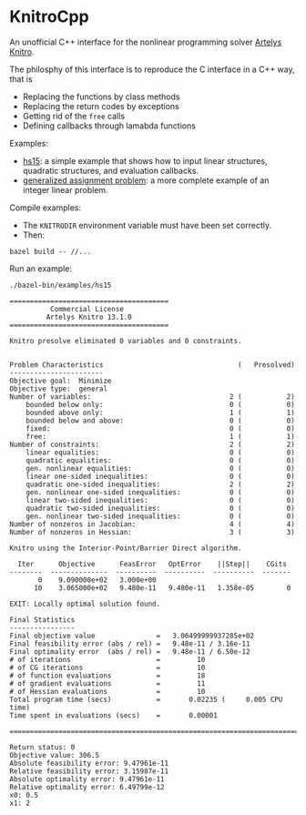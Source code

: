 # KnitroCpp

An unofficial C++ interface for the nonlinear programming solver [Artelys Knitro](https://www.artelys.com/fr/solveurs/knitro/).

The philosphy of this interface is to reproduce the C interface in a C++ way, that is
* Replacing the functions by class methods
* Replacing the return codes by exceptions
* Getting rid of the `free` calls
* Defining callbacks through lamabda functions

Examples:
* [hs15](examples/hs15.cpp): a simple example that shows how to input linear structures, quadratic structures, and evaluation callbacks.
* [generalized assignment problem](https://github.com/fontanf/generalizedassignmentsolver/blob/master/generalizedassignmentsolver/algorithms/milp_knitro.cpp): a more complete example of an integer linear problem.

Compile examples:
* The `KNITRODIR` environment variable must have been set correctly.
* Then:
```shell
bazel build -- //...
```

Run an example:
```shell
./bazel-bin/examples/hs15
```
```
=======================================
          Commercial License
         Artelys Knitro 13.1.0
=======================================

Knitro presolve eliminated 0 variables and 0 constraints.


Problem Characteristics                                 (   Presolved)
-----------------------
Objective goal:  Minimize
Objective type:  general
Number of variables:                                  2 (           2)
    bounded below only:                               0 (           0)
    bounded above only:                               1 (           1)
    bounded below and above:                          0 (           0)
    fixed:                                            0 (           0)
    free:                                             1 (           1)
Number of constraints:                                2 (           2)
    linear equalities:                                0 (           0)
    quadratic equalities:                             0 (           0)
    gen. nonlinear equalities:                        0 (           0)
    linear one-sided inequalities:                    0 (           0)
    quadratic one-sided inequalities:                 2 (           2)
    gen. nonlinear one-sided inequalities:            0 (           0)
    linear two-sided inequalities:                    0 (           0)
    quadratic two-sided inequalities:                 0 (           0)
    gen. nonlinear two-sided inequalities:            0 (           0)
Number of nonzeros in Jacobian:                       4 (           4)
Number of nonzeros in Hessian:                        3 (           3)

Knitro using the Interior-Point/Barrier Direct algorithm.

  Iter      Objective      FeasError   OptError    ||Step||    CGits 
--------  --------------  ----------  ----------  ----------  -------
       0    9.090000e+02   3.000e+00
      10    3.065000e+02   9.480e-11   9.480e-11   1.358e-05        0

EXIT: Locally optimal solution found.

Final Statistics
----------------
Final objective value               =   3.06499999937285e+02
Final feasibility error (abs / rel) =   9.48e-11 / 3.16e-11
Final optimality error  (abs / rel) =   9.48e-11 / 6.50e-12
# of iterations                     =         10 
# of CG iterations                  =         10 
# of function evaluations           =         18
# of gradient evaluations           =         11
# of Hessian evaluations            =         10
Total program time (secs)           =       0.02235 (     0.005 CPU time)
Time spent in evaluations (secs)    =       0.00001

===============================================================================

Return status: 0
Objective value: 306.5
Absolute feasibility error: 9.47961e-11
Relative feasibility error: 3.15987e-11
Absolute optimality error: 9.47961e-11
Relative optimality error: 6.49799e-12
x0: 0.5
x1: 2
```
